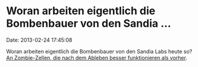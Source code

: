 Woran arbeiten eigentlich die Bombenbauer von den Sandia \...
=============================================================

Date: 2013-02-24 17:45:08

Woran arbeiten eigentlich die Bombenbauer von den Sandia Labs heute so?
[An Zombie-Zellen, die nach dem Ableben besser funktionieren als
vorher](http://energy.gov/articles/zombie-replicants-outperform-living).
